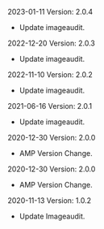 2023-01-11 Version: 2.0.4
- Update imageaudit.

2022-12-20 Version: 2.0.3
- Update imageaudit.

2022-11-10 Version: 2.0.2
- Update imageaudit.

2021-06-16 Version: 2.0.1
- Update imageaudit.

2020-12-30 Version: 2.0.0
- AMP Version Change.

2020-12-30 Version: 2.0.0
- AMP Version Change.

2020-11-13 Version: 1.0.2
- Update Imageaudit.

